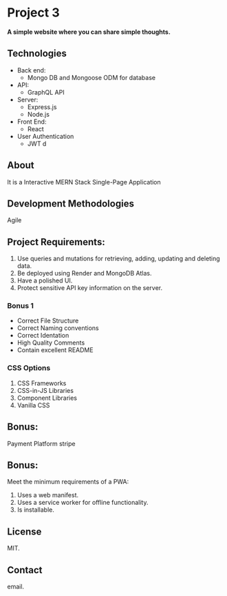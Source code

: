 # Project 3


**A simple website where you can share simple thoughts.**

## Technologies

- Back end:
  - Mongo DB and Mongoose ODM for database
- API:
    - GraphQL API
- Server:
  - Express.js
  - Node.js
- Front End:
  - React
- User Authentication
  - JWT
d
## About

It is a Interactive MERN Stack Single-Page Application

## Development Methodologies

Agile

## Project Requirements:

1. Use queries and mutations for retrieving, adding, updating and deleting data.
2. Be deployed using Render and MongoDB Atlas.
3. Have a polished UI.
4. Protect sensitive API key information on the server.

### Bonus 1

- Correct File Structure
- Correct Naming conventions
- Correct Identation
- High Quality Comments
- Contain excellent README

### CSS Options

1. CSS Frameworks
2. CSS-in-JS Libraries
3. Component Libraries
4. Vanilla CSS

## Bonus:

Payment Platform stripe

## Bonus:

Meet the minimum requirements of a PWA:
1. Uses a web manifest.
2. Uses a service worker for offline functionality.
3. Is installable.


## License

MIT.

## Contact

email.
